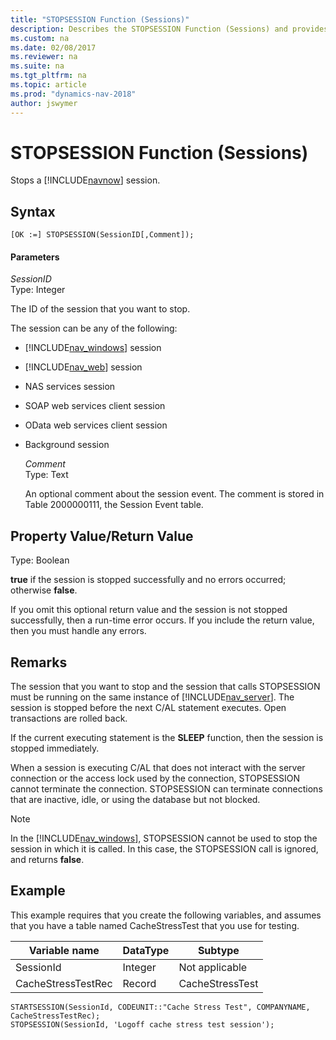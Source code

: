 ```yaml
---
title: "STOPSESSION Function (Sessions)"
description: Describes the STOPSESSION Function (Sessions) and provides the function's syntax, parameters, remarks, an example, and additional references.
ms.custom: na
ms.date: 02/08/2017
ms.reviewer: na
ms.suite: na
ms.tgt_pltfrm: na
ms.topic: article
ms.prod: "dynamics-nav-2018"
author: jswymer
---
```

# STOPSESSION Function (Sessions)
Stops a [!INCLUDE[navnow](includes/navnow_md.md)] session.  

## Syntax  

```  
[OK :=] STOPSESSION(SessionID[,Comment]);  
```  

#### Parameters  
 *SessionID*  
 Type: Integer  

 The ID of the session that you want to stop.  

 The session can be any of the following:  

- [!INCLUDE[nav_windows](includes/nav_windows_md.md)] session  

- [!INCLUDE[nav_web](includes/nav_web_md.md)] session  

- NAS services session  

- SOAP web services client session  

- OData web services client session  

- Background session  

  *Comment*  
  Type: Text  

  An optional comment about the session event. The comment is stored in Table 2000000111, the Session Event table.  

## Property Value/Return Value  
 Type: Boolean  

 **true** if the session is stopped successfully and no errors occurred; otherwise **false**.  

 If you omit this optional return value and the session is not stopped successfully, then a run-time error occurs. If you include the return value, then you must handle any errors.  

## Remarks  
 The session that you want to stop and the session that calls STOPSESSION must be running on the same instance of [!INCLUDE[nav_server](includes/nav_server_md.md)]. The session is stopped before the next C/AL statement executes. Open transactions are rolled back.  

If the current executing statement is the **SLEEP** function, then the session is stopped immediately.  

 When a session is executing C/AL that does not interact with the server connection or the access lock used by the connection, STOPSESSION cannot terminate the connection. STOPSESSION can terminate connections that are inactive, idle, or using the database but not blocked.  

> [!NOTE]
>In the [!INCLUDE[nav_windows](includes/nav_windows_md.md)], STOPSESSION cannot be used to stop the session in which it is called. In this case, the STOPSESSION call is ignored, and returns **false**.

## Example  
 This example requires that you create the following variables, and assumes that you have a table named CacheStressTest that you use for testing.  

|Variable name|DataType|Subtype|  
|-------------------|--------------|-------------|  
|SessionId|Integer|Not applicable|  
|CacheStressTestRec|Record|CacheStressTest|  

```  
STARTSESSION(SessionId, CODEUNIT::"Cache Stress Test", COMPANYNAME, CacheStressTestRec);  
STOPSESSION(SessionId, 'Logoff cache stress test session');  

```
